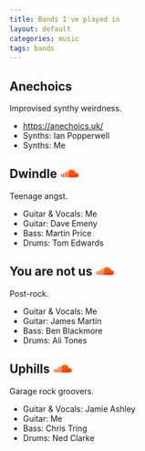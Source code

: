 ```yaml
---
title: Bands I've played in
layout: default
categories: music
tags: bands
---
```

## Anechoics

Improvised synthy weirdness.

 * https://anechoics.uk/
 * Synths: Ian Popperwell
 * Synths: Me

## Dwindle <a href="http://soundcloud.com/dwindle98"><img src="soundcloud.png" height="15" border="0" alt="Dwindle on SoundCloud"></a>

Teenage angst.

 * Guitar & Vocals: Me
 * Guitar: Dave Emeny
 * Bass: Martin Price
 * Drums: Tom Edwards

## You are not us <a href="http://soundcloud.com/youarenotus"><img src="soundcloud.png" height="15" border="0" alt="You Are Not Us on SoundCloud"></a>

Post-rock.

 * Guitar & Vocals: Me
 * Guitar: James Martin
 * Bass: Ben Blackmore
 * Drums: Ali Tones

## Uphills <a href="http://soundcloud.com/uphills"><img src="soundcloud.png" height="15" border="0" alt="Uphills on SoundCloud"></a>

Garage rock groovers.

 * Guitar & Vocals: Jamie Ashley
 * Guitar: Me
 * Bass: Chris Tring
 * Drums: Ned Clarke
